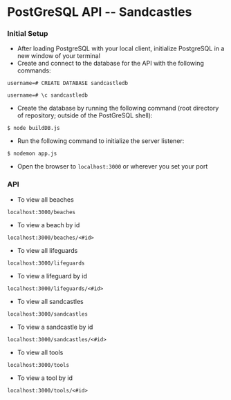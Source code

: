 # PostGreSQL API -- Sandcastles

### Initial Setup
+ After loading PostgreSQL with your local client, initialize PostgreSQL in a new window of your terminal
+ Create and connect to the database for the API with the following commands:
```
username=# CREATE DATABASE sandcastledb

username=# \c sandcastledb
```
+ Create the database by running the following command (root directory of repository; outside of the PostGreSQL shell):
```
$ node buildDB.js
```
+ Run the following command to initialize the server listener:
```
$ nodemon app.js
``` 
+ Open the browser to `localhost:3000` or wherever you set your port

### API
+ To view all beaches
```
localhost:3000/beaches
```
+ To view a beach by id
```
localhost:3000/beaches/<#id>
```
+ To view all lifeguards
```
localhost:3000/lifeguards
```
+ To view a lifeguard by id
```
localhost:3000/lifeguards/<#id>
```
+ To view all sandcastles
```
localhost:3000/sandcastles
```
+ To view a sandcastle by id
```
localhost:3000/sandcastles/<#id>
```
+ To view all tools
```
localhost:3000/tools
```
+ To view a tool by id
```
localhost:3000/tools/<#id>
```